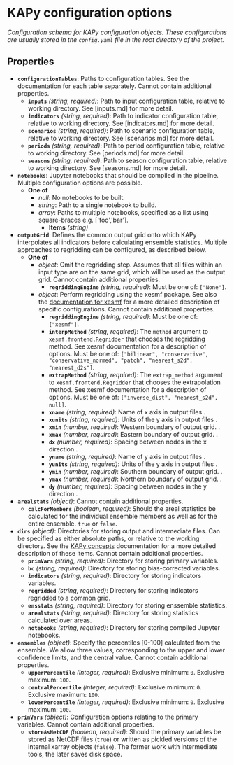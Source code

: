 # KAPy configuration options

*Configuration schema for KAPy configuration objects. These configurations are usually stored in the `config.yaml` file in the root directory of the project.*

## Properties

- **`configurationTables`**: Paths to configuration tables. See the documentation for each table separately. Cannot contain additional properties.
  - **`inputs`** *(string, required)*: Path to input configuration table, relative to working directory. See [inputs.md] for more detail.
  - **`indicators`** *(string, required)*: Path to indicator configuration table, relative to working directory. See [indicators.md] for more detail.
  - **`scenarios`** *(string, required)*: Path to scenario configuration table, relative to working directory. See [scenarios.md] for more detail.
  - **`periods`** *(string, required)*: Path to period configuration table, relative to working directory. See [periods.md] for more detail.
  - **`seasons`** *(string, required)*: Path to season configuration table, relative to working directory. See [seasons.md] for more detail.
- **`notebooks`**: Jupyter notebooks that should be compiled in the pipeline. Multiple configuration options are possible.
  - **One of**
    - *null*: No notebooks to be built.
    - *string*: Path to a single notebook to build.
    - *array*: Paths to multiple notebooks, specified as a list using square-braces e.g. ['foo','bar'].
      - **Items** *(string)*
- **`outputGrid`**: Defines the common output grid onto which KAPy interpolates all indicators before calculating ensemble statistics. Multiple approaches to regridding can be configured, as described below.
  - **One of**
    - *object*: Omit the regridding step. Assumes that all files within an input type are on the same grid, which will be used as the output grid. Cannot contain additional properties.
      - **`regriddingEngine`** *(string, required)*: Must be one of: `["None"]`.
    - *object*: Perform regridding using the xesmf package. See also the [documentation for xesmf](https://xesmf.readthedocs.io/) for a more detailed description of specific configurations. Cannot contain additional properties.
      - **`regriddingEngine`** *(string, required)*: Must be one of: `["xesmf"]`.
      - **`interpMethod`** *(string, required)*: The `method` argument to `xesmf.frontend.Regridder` that chooses the regridding method. See xesmf documentation for a description of options. Must be one of: `["bilinear", "conservative", "conservative_normed", "patch", "nearest_s2d", "nearest_d2s"]`.
      - **`extrapMethod`** *(string, required)*: The `extrap_method` argument to `xesmf.frontend.Regridder` that chooses the extrapolation method. See xesmf documentation for a description of options. Must be one of: `["inverse_dist", "nearest_s2d", null]`.
      - **`xname`** *(string, required)*: Name of x axis in output files .
      - **`xunits`** *(string, required)*: Units of the y axis in output files .
      - **`xmin`** *(number, required)*: Western boundary of output grid. .
      - **`xmax`** *(number, required)*: Eastern boundary of output grid. .
      - **`dx`** *(number, required)*: Spacing between nodes in the x direction .
      - **`yname`** *(string, required)*: Name of y axis in output files .
      - **`yunits`** *(string, required)*: Units of the y axis in output files .
      - **`ymin`** *(number, required)*: Southern boundary of output grid. .
      - **`ymax`** *(number, required)*: Northern boundary of output grid. .
      - **`dy`** *(number, required)*: Spacing between nodes in the y direction .
- **`arealstats`** *(object)*: Cannot contain additional properties.
  - **`calcForMembers`** *(boolean, required)*: Should the areal statistics be calculated for the individual ensemble members as well as for the entire ensemble. `true` or `false`.
- **`dirs`** *(object)*: Directories for storing output and intermediate files. Can be specified as either absolute paths, or relative to the working directory. See the [KAPy concepts](../KAPy_concepts.md) documentation for a more detailed description of these items. Cannot contain additional properties.
  - **`primVars`** *(string, required)*: Directory for storing primary variables.
  - **`bc`** *(string, required)*: Directory for storing bias-corrected variables.
  - **`indicators`** *(string, required)*: Directory for storing indicators variables.
  - **`regridded`** *(string, required)*: Directory for storing indicators regridded to a common grid.
  - **`ensstats`** *(string, required)*: Directory for storing enssemble statistics.
  - **`arealstats`** *(string, required)*: Directory for storing statistics calculated over areas.
  - **`notebooks`** *(string, required)*: Directory for storing compiled Jupyter notebooks.
- **`ensembles`** *(object)*: Specify the percentiles [0-100] calculated from the ensemble. We allow three values, corresponding to the upper and lower confidence limits, and the central value. Cannot contain additional properties.
  - **`upperPercentile`** *(integer, required)*: Exclusive minimum: `0`. Exclusive maximum: `100`.
  - **`centralPercentile`** *(integer, required)*: Exclusive minimum: `0`. Exclusive maximum: `100`.
  - **`lowerPercentile`** *(integer, required)*: Exclusive minimum: `0`. Exclusive maximum: `100`.
- **`primVars`** *(object)*: Configuration options relating to the primary variables. Cannot contain additional properties.
  - **`storeAsNetCDF`** *(boolean, required)*: Should the primary variables be stored as NetCDF files (`true`) or written as pickled versions of the internal xarray objects (`false`). The former work with intermediate tools, the later saves disk space.
